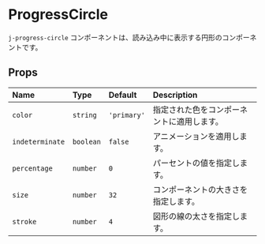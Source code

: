 # ProgressCircle

`j-progress-circle` コンポーネントは、読み込み中に表示する円形のコンポーネントです。

## Props

|Name|Type|Default|Description|
|:--|:--|:--|:--|
|`color`|`string`|`'primary'`|指定された色をコンポーネントに適用します。|
|`indeterminate`|`boolean`|`false`|アニメーションを適用します。|
|`percentage`|`number`|`0`|パーセントの値を指定します。|
|`size`|`number`|`32`|コンポーネントの大きさを指定します。|
|`stroke`|`number`|`4`|図形の線の太さを指定します。|
